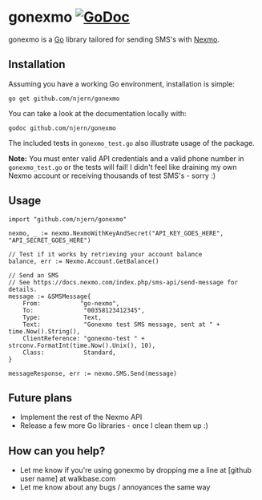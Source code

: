 # gonexmo [![GoDoc](https://godoc.org/github.com/njern/gonexmo?status.png)](https://godoc.org/github.com/njern/gonexmo)

gonexmo is a [Go](http://golang.org/) library tailored for sending SMS's with 
[Nexmo](https://www.nexmo.com/).


## Installation

Assuming you have a working Go environment, installation is simple:

    go get github.com/njern/gonexmo

You can take a look at the documentation locally with:

	godoc github.com/njern/gonexmo

The included tests in `gonexmo_test.go` also illustrate usage of the package.

**Note:** You must enter valid API credentials and a valid phone number in 
`gonexmo_test.go` or the tests will fail! I didn't feel like draining my own 
Nexmo account or receiving thousands of test SMS's - sorry :)


## Usage
    import "github.com/njern/gonexmo"
    
    nexmo, _ := nexmo.NexmoWithKeyAndSecret("API_KEY_GOES_HERE", "API_SECRET_GOES_HERE")
    
    // Test if it works by retrieving your account balance
    balance, err := Nexmo.Account.GetBalance()
    
    // Send an SMS
    // See https://docs.nexmo.com/index.php/sms-api/send-message for details.
	message := &SMSMessage{
		From:           "go-nexmo", 	
        To:              "00358123412345",
		Type:            Text,
		Text:            "Gonexmo test SMS message, sent at " + time.Now().String(),
		ClientReference: "gonexmo-test " + strconv.FormatInt(time.Now().Unix(), 10),
		Class:           Standard,
	}

	messageResponse, err := nexmo.SMS.Send(message)

## Future plans

* Implement the rest of the Nexmo API
* Release a few more Go libraries - once I clean them up :)

## How can you help?

* Let me know if you're using gonexmo by dropping me a line at 
  [github user name] at walkbase.com
* Let me know about any bugs / annoyances the same way

